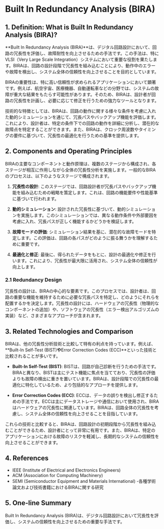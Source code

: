 # Built In Redundancy Analysis (BIRA)

## 1. Definition: What is **Built In Redundancy Analysis (BIRA)**?
**Built In Redundancy Analysis (BIRA)**は、デジタル回路設計において、回路の冗長性を評価し、故障耐性を向上させるための手法です。この手法は、特にVLSI（Very Large Scale Integration）システムにおいて重要な役割を果たします。BIRAは、回路の設計段階で冗長性を組み込むことにより、動作中のエラーや故障を検出し、システム全体の信頼性を向上させることを目的としています。

BIRAの重要性は、特に高い信頼性が求められるアプリケーションにおいて顕著です。例えば、航空宇宙、医療機器、自動運転車などの分野では、システムの故障が重大な結果をもたらす可能性があります。そのため、BIRAは、設計者が回路の冗長性を計画し、必要に応じて修正を行うための強力なツールとなります。

技術的な特徴としては、BIRAは、回路の動作に関する様々な条件を考慮に入れた動的シミュレーションを通じて、冗長パスやバックアップ機能を評価します。これにより、設計者は、特定の条件下での回路の動作を詳細に分析し、潜在的な故障点を特定することができます。また、BIRAは、クロック周波数やタイミングの要件に基づいて、冗長性の最適化を行うための基準を提供します。

## 2. Components and Operating Principles
BIRAの主要なコンポーネントと動作原理は、複数のステージから構成され、各ステージが相互に作用しながら全体の冗長性分析を実施します。一般的なBIRAのプロセスは、以下のようなステージで構成されます。

1. **冗長性の設計**: このステージでは、回路設計者が冗長パスやバックアップ機能を組み込むための戦略を策定します。これは、回路の機能要件や性能基準に基づいて行われます。

2. **動的シミュレーション**: 設計された冗長性に基づいて、動的シミュレーションを実施します。このシミュレーションでは、異なる動作条件や外部要因を考慮に入れ、冗長パスが正しく機能するかどうかを検証します。

3. **故障モードの評価**: シミュレーション結果を基に、潜在的な故障モードを特定します。この評価は、回路の各パスがどのように振る舞うかを理解するために重要です。

4. **最適化と修正**: 最後に、得られたデータをもとに、設計の最適化や修正を行います。これにより、冗長性が最大限に活用され、システム全体の信頼性が向上します。

### 2.1 Redundancy Design
冗長性の設計は、BIRAの中心的な要素です。このプロセスでは、設計者は、回路の重要な機能を維持するために必要な冗長パスを特定し、どのようにそれらを配置するかを決定します。冗長性の設計には、ハードウェアの冗長性（物理的なコンポーネントの追加）や、ソフトウェアの冗長性（エラー検出アルゴリズムの実装）など、さまざまなアプローチが含まれます。

## 3. Related Technologies and Comparison
BIRAは、他の冗長性分析技術と比較して特有の利点を持っています。例えば、**Built-In Self-Test (BIST)**や**Error Correction Codes (ECC)**といった技術と比較されることが多いです。

- **Built-In Self-Test (BIST)**: BISTは、回路が自己診断を行うための手法です。BIRAと異なり、BISTは主にテスト機能に焦点を当てており、冗長性の評価よりも故障の検出に重きを置いています。BIRAは、設計段階での冗長性の最適化に特化しているため、より包括的なアプローチを提供します。

- **Error Correction Codes (ECC)**: ECCは、データの誤りを検出し修正するための手法です。ECCは主にデータストレージや通信において使用され、BIRAはハードウェアの冗長性に関連しています。BIRAは、回路全体の冗長性を考慮し、システム全体の信頼性を向上させることを目指しています。

これらの技術と比較すると、BIRAは、回路設計の初期段階から冗長性を組み込むことができるため、設計者にとって非常に有用です。また、BIRAは、特定のアプリケーションにおける故障のリスクを軽減し、長期的なシステムの信頼性を向上させることができます。

## 4. References
- IEEE (Institute of Electrical and Electronics Engineers)
- ACM (Association for Computing Machinery)
- SEMI (Semiconductor Equipment and Materials International)
-各種学術論文および技術書籍におけるBIRAに関する研究

## 5. One-line Summary
Built In Redundancy Analysis (BIRA)は、デジタル回路設計において冗長性を評価し、システムの信頼性を向上させるための重要な手法です。
